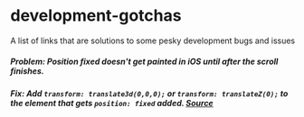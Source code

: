 # development-gotchas
A list of links that are solutions to some pesky development bugs and issues

##### Problem: Position fixed doesn't get painted in iOS until after the scroll finishes. 

##### Fix: Add `transform: translate3d(0,0,0);` or `transform: translateZ(0);` to the element that gets `position: fixed` added. [Source](http://stackoverflow.com/questions/32875046/ios-9-safari-changing-an-element-to-fixed-position-while-scrolling-wont-paint)
